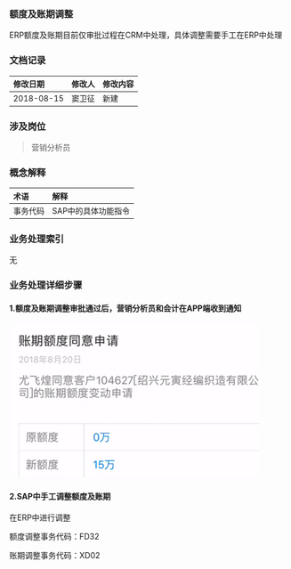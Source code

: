 ### 额度及账期调整

ERP额度及账期目前仅审批过程在CRM中处理，具体调整需要手工在ERP中处理

### 文档记录

| 修改日期 | 修改人 | 修改内容 |
| :--- | :--- | :--- |
| 2018-08-15 | 窦卫征 | 新建 |

### 涉及岗位

> 营销分析员

### 概念解释

| 术语 | 解释 |
| :--- | :--- |
| 事务代码 | SAP中的具体功能指令 |

### 业务处理索引

无

### 业务处理详细步骤

#### 1.额度及账期调整审批通过后，营销分析员和会计在APP端收到通知

![](/assets/appedjzqtztz.png)

#### 2.SAP中手工调整额度及账期

在ERP中进行调整

额度调整事务代码：FD32

账期调整事务代码：XD02

